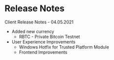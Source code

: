 # Release Notes


Client Release Notes - 04.05.2021

* Added new currency
	* RBTC - Private Bitcoin Testnet 
* User Experience Improvements
	* Windows Hotfix for Trusted Platform Module 
	* Frontend Improvements
